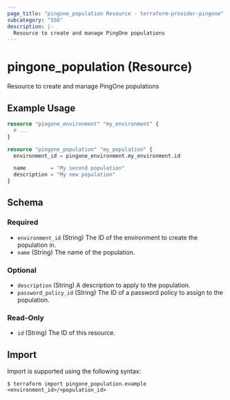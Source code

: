 ```yaml
---
page_title: "pingone_population Resource - terraform-provider-pingone"
subcategory: "SSO"
description: |-
  Resource to create and manage PingOne populations
---
```


# pingone_population (Resource)

Resource to create and manage PingOne populations

## Example Usage

```terraform
resource "pingone_environment" "my_environment" {
  # ...
}

resource "pingone_population" "my_population" {
  environment_id = pingone_environment.my_environment.id

  name        = "My second population"
  description = "My new population"
}
```

<!-- schema generated by tfplugindocs -->
## Schema

### Required

- `environment_id` (String) The ID of the environment to create the population in.
- `name` (String) The name of the population.

### Optional

- `description` (String) A description to apply to the population.
- `password_policy_id` (String) The ID of a password policy to assign to the population.

### Read-Only

- `id` (String) The ID of this resource.

## Import

Import is supported using the following syntax:

```shell
$ terraform import pingone_population.example <environment_id>/<population_id>
```
